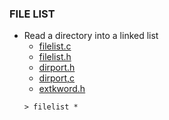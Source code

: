 ### FILE LIST
* Read a directory into a linked list
   * [filelist.c](https://github.com/csbyun-data/C-Pro/blob/main/chap03/FileList/filelist.c)
   * [filelist.h](https://github.com/csbyun-data/C-Pro/blob/main/chap03/FileList/filelist.h)
   * [dirport.h](https://github.com/csbyun-data/C-Pro/blob/main/chap03/FileList/dirport.h)
   * [dirport,c](https://github.com/csbyun-data/C-Pro/blob/main/chap03/FileList/dirport.c)
   * [extkword.h](https://github.com/csbyun-data/C-Pro/blob/main/chap03/FileList/extkword.h)
   ```
   > filelist *
   ```
